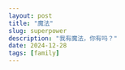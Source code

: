 ```yaml
---
layout: post
title: "魔法"
slug: superpower
description: "我有魔法，你有吗？"
date: 2024-12-28
tags: [family]
---
```



